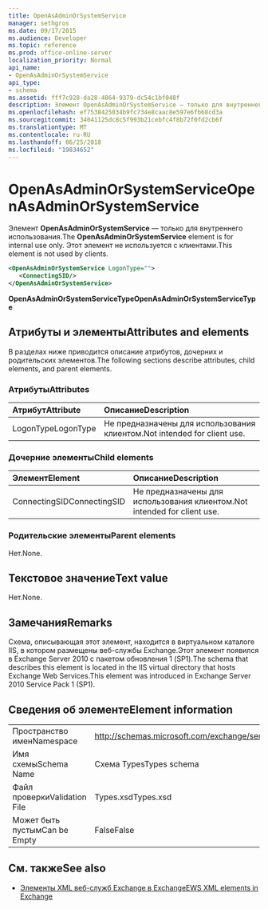 ```yaml
---
title: OpenAsAdminOrSystemService
manager: sethgros
ms.date: 09/17/2015
ms.audience: Developer
ms.topic: reference
ms.prod: office-online-server
localization_priority: Normal
api_name:
- OpenAsAdminOrSystemService
api_type:
- schema
ms.assetid: fff7c928-da28-4864-9379-dc54c1bf048f
description: Элемент OpenAsAdminOrSystemService — только для внутреннего использования. Этот элемент не используется с клиентами.
ms.openlocfilehash: ef7538425034b9fc734e8caac8e597e6fb68cd3a
ms.sourcegitcommit: 34041125dc8c5f993b21cebfc4f8b72f0fd2cb6f
ms.translationtype: MT
ms.contentlocale: ru-RU
ms.lasthandoff: 06/25/2018
ms.locfileid: "19834652"
---
```

# <a name="openasadminorsystemservice"></a><span data-ttu-id="8a58c-104">OpenAsAdminOrSystemService</span><span class="sxs-lookup"><span data-stu-id="8a58c-104">OpenAsAdminOrSystemService</span></span>

<span data-ttu-id="8a58c-105">Элемент **OpenAsAdminOrSystemService** — только для внутреннего использования.</span><span class="sxs-lookup"><span data-stu-id="8a58c-105">The **OpenAsAdminOrSystemService** element is for internal use only.</span></span> <span data-ttu-id="8a58c-106">Этот элемент не используется с клиентами.</span><span class="sxs-lookup"><span data-stu-id="8a58c-106">This element is not used by clients.</span></span> 
  
```XML
<OpenAsAdminOrSystemService LogonType="">
   <ConnectingSID/>
</OpenAsAdminOrSystemService>
```

 <span data-ttu-id="8a58c-107">**OpenAsAdminOrSystemServiceType**</span><span class="sxs-lookup"><span data-stu-id="8a58c-107">**OpenAsAdminOrSystemServiceType**</span></span>
## <a name="attributes-and-elements"></a><span data-ttu-id="8a58c-108">Атрибуты и элементы</span><span class="sxs-lookup"><span data-stu-id="8a58c-108">Attributes and elements</span></span>

<span data-ttu-id="8a58c-109">В разделах ниже приводится описание атрибутов, дочерних и родительских элементов.</span><span class="sxs-lookup"><span data-stu-id="8a58c-109">The following sections describe attributes, child elements, and parent elements.</span></span>
  
### <a name="attributes"></a><span data-ttu-id="8a58c-110">Атрибуты</span><span class="sxs-lookup"><span data-stu-id="8a58c-110">Attributes</span></span>

|<span data-ttu-id="8a58c-111">**Атрибут**</span><span class="sxs-lookup"><span data-stu-id="8a58c-111">**Attribute**</span></span>|<span data-ttu-id="8a58c-112">**Описание**</span><span class="sxs-lookup"><span data-stu-id="8a58c-112">**Description**</span></span>|
|:-----|:-----|
|<span data-ttu-id="8a58c-113">LogonType</span><span class="sxs-lookup"><span data-stu-id="8a58c-113">LogonType</span></span>  <br/> |<span data-ttu-id="8a58c-114">Не предназначены для использования клиентом.</span><span class="sxs-lookup"><span data-stu-id="8a58c-114">Not intended for client use.</span></span>  <br/> |
   
### <a name="child-elements"></a><span data-ttu-id="8a58c-115">Дочерние элементы</span><span class="sxs-lookup"><span data-stu-id="8a58c-115">Child elements</span></span>

|<span data-ttu-id="8a58c-116">**Элемент**</span><span class="sxs-lookup"><span data-stu-id="8a58c-116">**Element**</span></span>|<span data-ttu-id="8a58c-117">**Описание**</span><span class="sxs-lookup"><span data-stu-id="8a58c-117">**Description**</span></span>|
|:-----|:-----|
|<span data-ttu-id="8a58c-118">ConnectingSID</span><span class="sxs-lookup"><span data-stu-id="8a58c-118">ConnectingSID</span></span>  <br/> |<span data-ttu-id="8a58c-119">Не предназначены для использования клиентом.</span><span class="sxs-lookup"><span data-stu-id="8a58c-119">Not intended for client use.</span></span>  <br/> |
   
### <a name="parent-elements"></a><span data-ttu-id="8a58c-120">Родительские элементы</span><span class="sxs-lookup"><span data-stu-id="8a58c-120">Parent elements</span></span>

<span data-ttu-id="8a58c-121">Нет.</span><span class="sxs-lookup"><span data-stu-id="8a58c-121">None.</span></span>
  
## <a name="text-value"></a><span data-ttu-id="8a58c-122">Текстовое значение</span><span class="sxs-lookup"><span data-stu-id="8a58c-122">Text value</span></span>

<span data-ttu-id="8a58c-123">Нет.</span><span class="sxs-lookup"><span data-stu-id="8a58c-123">None.</span></span>
  
## <a name="remarks"></a><span data-ttu-id="8a58c-124">Замечания</span><span class="sxs-lookup"><span data-stu-id="8a58c-124">Remarks</span></span>

<span data-ttu-id="8a58c-125">Схема, описывающая этот элемент, находится в виртуальном каталоге IIS, в котором размещены веб-службы Exchange.Этот элемент появился в Exchange Server 2010 с пакетом обновления 1 (SP1).</span><span class="sxs-lookup"><span data-stu-id="8a58c-125">The schema that describes this element is located in the IIS virtual directory that hosts Exchange Web Services.This element was introduced in Exchange Server 2010 Service Pack 1 (SP1).</span></span>
  
## <a name="element-information"></a><span data-ttu-id="8a58c-126">Сведения об элементе</span><span class="sxs-lookup"><span data-stu-id="8a58c-126">Element information</span></span>

|||
|:-----|:-----|
|<span data-ttu-id="8a58c-127">Пространство имен</span><span class="sxs-lookup"><span data-stu-id="8a58c-127">Namespace</span></span>  <br/> |http://schemas.microsoft.com/exchange/services/2006/types  <br/> |
|<span data-ttu-id="8a58c-128">Имя схемы</span><span class="sxs-lookup"><span data-stu-id="8a58c-128">Schema Name</span></span>  <br/> |<span data-ttu-id="8a58c-129">Схема Types</span><span class="sxs-lookup"><span data-stu-id="8a58c-129">Types schema</span></span>  <br/> |
|<span data-ttu-id="8a58c-130">Файл проверки</span><span class="sxs-lookup"><span data-stu-id="8a58c-130">Validation File</span></span>  <br/> |<span data-ttu-id="8a58c-131">Types.xsd</span><span class="sxs-lookup"><span data-stu-id="8a58c-131">Types.xsd</span></span>  <br/> |
|<span data-ttu-id="8a58c-132">Может быть пустым</span><span class="sxs-lookup"><span data-stu-id="8a58c-132">Can be Empty</span></span>  <br/> |<span data-ttu-id="8a58c-133">False</span><span class="sxs-lookup"><span data-stu-id="8a58c-133">False</span></span>  <br/> |
   
## <a name="see-also"></a><span data-ttu-id="8a58c-134">См. также</span><span class="sxs-lookup"><span data-stu-id="8a58c-134">See also</span></span>



- [<span data-ttu-id="8a58c-135">Элементы XML веб-служб Exchange в Exchange</span><span class="sxs-lookup"><span data-stu-id="8a58c-135">EWS XML elements in Exchange</span></span>](ews-xml-elements-in-exchange.md)

